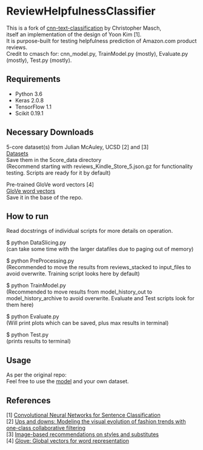 # ReviewHelpfulnessClassifier
This is a fork of [cnn-text-classification](https://github.com/cmasch/cnn-text-classification) by Christopher Masch,  
itself an implementation of the design of Yoon Kim [1].  
It is purpose-built for testing helpfulness prediction of Amazon.com product reviews.  
Credit to cmasch for: cnn_model.py, TrainModel.py (mostly), Evaluate.py (mostly), Test.py (mostly).  

## Requirements
* Python 3.6
* Keras 2.0.8
* TensorFlow 1.1
* Scikit 0.19.1

## Necessary Downloads
5-core dataset(s) from Julian McAuley, UCSD [2] and [3]  
[Datasets](http://jmcauley.ucsd.edu/data/amazon/)<br>
Save them in the 5core_data directory  
(Recommend starting with reviews_Kindle_Store_5.json.gz for functionality testing. Scripts are ready for it by default)  
  
Pre-trained GloVe word vectors [4]  
[GloVe word vectors](http://nlp.stanford.edu/data/glove.6B.zip)<br>
Save it in the base of the repo. 
  
## How to run
Read docstrings of individual scripts for more details on operation.  
  
$ python DataSlicing.py  
(can take some time with the larger datafiles due to paging out of memory)  
  
$ python PreProcessing.py  
(Recommended to move the results from reviews_stacked to input_files to avoid overwrite. Training script looks here by default)  
  
$ python TrainModel.py  
(Recommended to move results from model_history_out to model_history_archive to avoid overwrite. Evaluate and Test scripts look for them here)  
  
$ python Evaluate.py  
(Will print plots which can be saved, plus max results in terminal)  
  
$ python Test.py  
(prints results to terminal)  

## Usage
As per the original repo:  
Feel free to use the [model](https://github.com/cmasch/cnn-text-classification/blob/master/cnn_model.py) and your own dataset. 

## References
[1] [Convolutional Neural Networks for Sentence Classification](https://arxiv.org/abs/1408.5882)<br>
[2] [Ups and downs: Modeling the visual evolution of fashion trends with one-class collaborative filtering](https://arxiv.org/pdf/1602.01585.pdf)<br>
[3] [Image-based recommendations on styles and substitutes](https://arxiv.org/pdf/1506.04757.pdf)<br>
[4] [Glove: Global vectors for word representation](http://www.aclweb.org/anthology/D14-1162)<br>
